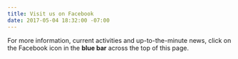 ```yaml
---
title: Visit us on Facebook
date: 2017-05-04 18:32:00 -07:00
---
```


For more information, current activities and up-to-the-minute news, click on the Facebook icon in the **blue bar** across the top of this page.